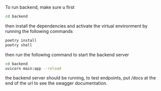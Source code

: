 To run backend, make sure u first 

```bash
cd backend
```

then install the dependencies and activate the virtual environment by running the following commands

```bash
poetry install
poetry shell
```

then run the following command to start the backend server

```bash
cd backend
uvicorn main:app --reload
```

the backend server should be running, to test endpoints, put /docs at the end of the url to see the swagger documentation. 
